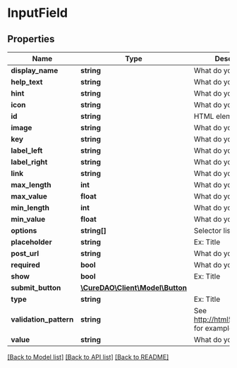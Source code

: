 # InputField

## Properties
Name | Type | Description | Notes
------------ | ------------- | ------------- | -------------
**display_name** | **string** | What do you expect? | 
**help_text** | **string** | What do you expect? | [optional] 
**hint** | **string** | What do you expect? | [optional] 
**icon** | **string** | What do you expect? | [optional] 
**id** | **string** | HTML element id | [optional] 
**image** | **string** | What do you expect? | [optional] 
**key** | **string** | What do you expect? | [optional] 
**label_left** | **string** | What do you expect? | [optional] 
**label_right** | **string** | What do you expect? | [optional] 
**link** | **string** | What do you expect? | [optional] 
**max_length** | **int** | What do you expect? | [optional] 
**max_value** | **float** | What do you expect? | [optional] 
**min_length** | **int** | What do you expect? | [optional] 
**min_value** | **float** | What do you expect? | [optional] 
**options** | **string[]** | Selector list options | [optional] 
**placeholder** | **string** | Ex: Title | [optional] 
**post_url** | **string** | What do you expect? | [optional] 
**required** | **bool** | What do you expect? | [optional] 
**show** | **bool** | Ex: Title | [optional] 
**submit_button** | [**\CureDAO\Client\Model\Button**](Button.md) |  | [optional] 
**type** | **string** | Ex: Title | 
**validation_pattern** | **string** | See http://html5pattern.com/ for examples | [optional] 
**value** | **string** | What do you expect? | [optional] 

[[Back to Model list]](../../README.md#documentation-for-models) [[Back to API list]](../../README.md#documentation-for-api-endpoints) [[Back to README]](../../README.md)
